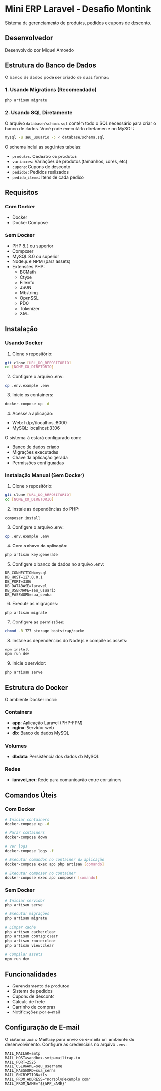 # Mini ERP Laravel - Desafio Montink

Sistema de gerenciamento de produtos, pedidos e cupons de desconto.

## Desenvolvedor

Desenvolvido por [Miguel Amoedo](https://www.linkedin.com/in/miguel-amoedo/)

## Estrutura do Banco de Dados

O banco de dados pode ser criado de duas formas:

### 1. Usando Migrations (Recomendado)
```bash
php artisan migrate
```

### 2. Usando SQL Diretamente
O arquivo `database/schema.sql` contém todo o SQL necessário para criar o banco de dados. Você pode executá-lo diretamente no MySQL:

```bash
mysql -u seu_usuario -p < database/schema.sql
```

O schema inclui as seguintes tabelas:
- `produtos`: Cadastro de produtos
- `variacoes`: Variações de produtos (tamanhos, cores, etc)
- `cupons`: Cupons de desconto
- `pedidos`: Pedidos realizados
- `pedido_items`: Itens de cada pedido

## Requisitos

### Com Docker
- Docker
- Docker Compose

### Sem Docker
- PHP 8.2 ou superior
- Composer
- MySQL 8.0 ou superior
- Node.js e NPM (para assets)
- Extensões PHP:
  - BCMath
  - Ctype
  - Fileinfo
  - JSON
  - Mbstring
  - OpenSSL
  - PDO
  - Tokenizer
  - XML

## Instalação

### Usando Docker

1. Clone o repositório:
```bash
git clone [URL_DO_REPOSITORIO]
cd [NOME_DO_DIRETORIO]
```

2. Configure o arquivo .env:
```bash
cp .env.example .env
```

3. Inicie os containers:
```bash
docker-compose up -d
```

4. Acesse a aplicação:
- Web: http://localhost:8000
- MySQL: localhost:3306

O sistema já estará configurado com:
- Banco de dados criado
- Migrações executadas
- Chave da aplicação gerada
- Permissões configuradas

### Instalação Manual (Sem Docker)

1. Clone o repositório:
```bash
git clone [URL_DO_REPOSITORIO]
cd [NOME_DO_DIRETORIO]
```

2. Instale as dependências do PHP:
```bash
composer install
```

3. Configure o arquivo .env:
```bash
cp .env.example .env
```

4. Gere a chave da aplicação:
```bash
php artisan key:generate
```

5. Configure o banco de dados no arquivo .env:
```
DB_CONNECTION=mysql
DB_HOST=127.0.0.1
DB_PORT=3306
DB_DATABASE=laravel
DB_USERNAME=seu_usuario
DB_PASSWORD=sua_senha
```

6. Execute as migrações:
```bash
php artisan migrate
```

7. Configure as permissões:
```bash
chmod -R 777 storage bootstrap/cache
```

8. Instale as dependências do Node.js e compile os assets:
```bash
npm install
npm run dev
```

9. Inicie o servidor:
```bash
php artisan serve
```

## Estrutura do Docker

O ambiente Docker inclui:

### Containers
- **app**: Aplicação Laravel (PHP-FPM)
- **nginx**: Servidor web
- **db**: Banco de dados MySQL

### Volumes
- **dbdata**: Persistência dos dados do MySQL

### Redes
- **laravel_net**: Rede para comunicação entre containers

## Comandos Úteis

### Com Docker
```bash
# Iniciar containers
docker-compose up -d

# Parar containers
docker-compose down

# Ver logs
docker-compose logs -f

# Executar comandos no container da aplicação
docker-compose exec app php artisan [comando]

# Executar composer no container
docker-compose exec app composer [comando]
```

### Sem Docker
```bash
# Iniciar servidor
php artisan serve

# Executar migrações
php artisan migrate

# Limpar cache
php artisan cache:clear
php artisan config:clear
php artisan route:clear
php artisan view:clear

# Compilar assets
npm run dev
```

## Funcionalidades

- Gerenciamento de produtos
- Sistema de pedidos
- Cupons de desconto
- Cálculo de frete
- Carrinho de compras
- Notificações por e-mail

## Configuração de E-mail

O sistema usa o Mailtrap para envio de e-mails em ambiente de desenvolvimento. Configure as credenciais no arquivo `.env`:

```
MAIL_MAILER=smtp
MAIL_HOST=sandbox.smtp.mailtrap.io
MAIL_PORT=2525
MAIL_USERNAME=seu_username
MAIL_PASSWORD=sua_senha
MAIL_ENCRYPTION=tls
MAIL_FROM_ADDRESS="noreply@exemplo.com"
MAIL_FROM_NAME="${APP_NAME}"
```

